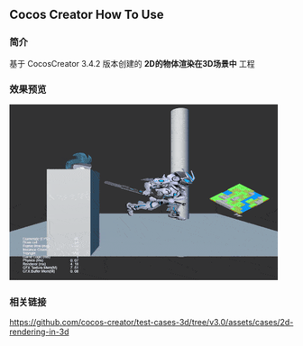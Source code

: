 ## Cocos Creator How To Use

### 简介

基于 CocosCreator 3.4.2 版本创建的 **2D的物体渲染在3D场景中** 工程

### 效果预览
![image](../../gif/202203/2022030521.gif)

### 相关链接
https://github.com/cocos-creator/test-cases-3d/tree/v3.0/assets/cases/2d-rendering-in-3d
